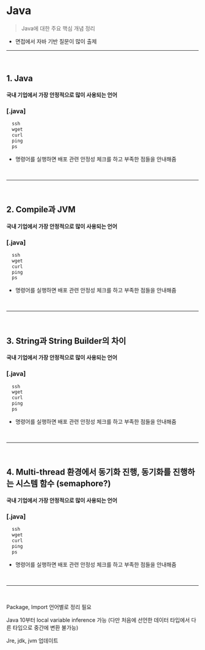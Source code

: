 # Java
> Java에 대한 주요 핵심 개념 정리

* 면접에서 자바 기반 질문이 많이 출제

<hr>
<br>

## 1. Java

#### 국내 기업에서 가장 안정적으로 많이 사용되는 언어

### [.java]
```java
  ssh
  wget
  curl
  ping
  ps
```
* 명령어를 실행하면 배포 관련 안정성 체크를 하고 부족한 점들을 안내해줌

<br>
<hr>
<br>

## 2. Compile과 JVM

#### 국내 기업에서 가장 안정적으로 많이 사용되는 언어

### [.java]
```java
  ssh
  wget
  curl
  ping
  ps
```
* 명령어를 실행하면 배포 관련 안정성 체크를 하고 부족한 점들을 안내해줌

<br>
<hr>
<br>

## 3. String과 String Builder의 차이

#### 국내 기업에서 가장 안정적으로 많이 사용되는 언어

### [.java]
```java
  ssh
  wget
  curl
  ping
  ps
```
* 명령어를 실행하면 배포 관련 안정성 체크를 하고 부족한 점들을 안내해줌

<br>
<hr>
<br>

## 4. Multi-thread 환경에서 동기화 진행, 동기화를 진행하는 시스템 함수 (semaphore?)

#### 국내 기업에서 가장 안정적으로 많이 사용되는 언어

### [.java]
```java
  ssh
  wget
  curl
  ping
  ps
```
* 명령어를 실행하면 배포 관련 안정성 체크를 하고 부족한 점들을 안내해줌

<br>
<hr>
<br>

Package, Import  언어별로 정리 필요

Java 10부터 local variable inference 가능 (다만 처음에 선언한 데이터 타입에서 다른 타입으로 중간에 변환 불가능)

Jre, jdk, jvm 업데이트
